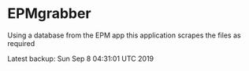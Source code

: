 # EPMgrabber
Using a database from the EPM app this application scrapes the files as required


Latest backup: Sun Sep 8 04:31:01 UTC 2019
